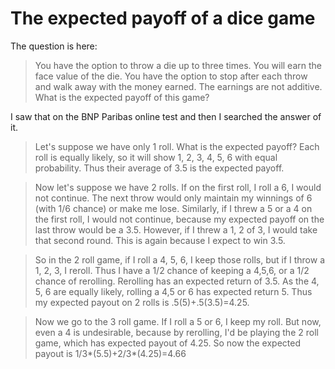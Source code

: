 # The expected payoff of a dice game

The question is here:

> You have the option to throw a die up to three times.
> You will earn the face value of the die.
> You have the option to stop after each throw and walk away with the money earned.
> The earnings are not additive. What is the expected payoff of this game?

I saw that on the BNP Paribas online test and then I searched the answer of it.

> Let's suppose we have only 1 roll. What is the expected payoff?
> Each roll is equally likely, so it will show 1, 2, 3, 4, 5, 6 with equal probability.
> Thus their average of 3.5 is the expected payoff.

> Now let's suppose we have 2 rolls.
> If on the first roll, I roll a 6, I would not continue.
> The next throw would only maintain my winnings of 6 (with 1/6 chance) or make me lose.
> Similarly, if I threw a 5 or a 4 on the first roll, I would not continue, because my expected payoff on the last throw would be a 3.5.
> However, if I threw a 1, 2 of 3, I would take that second round. This is again because I expect to win 3.5.

> So in the 2 roll game, if I roll a 4, 5, 6, I keep those rolls, but if I throw a 1, 2, 3, I reroll.
> Thus I have a 1/2 chance of keeping a 4,5,6, or a 1/2 chance of rerolling.
> Rerolling has an expected return of 3.5. As the 4, 5, 6 are equally likely, rolling a 4,5 or 6 has expected return 5.
> Thus my expected payout on 2 rolls is .5(5)+.5(3.5)=4.25.

> Now we go to the 3 roll game. If I roll a 5 or 6, I keep my roll.
> But now, even a 4 is undesirable, because by rerolling, I'd be playing the 2 roll game, which has expected payout of 4.25.
> So now the expected payout is 1/3*(5.5)+2/3*(4.25)=4.66
